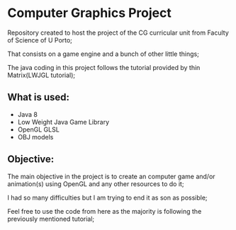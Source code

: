# Computer Graphics Project 
Repository created to host the project of the CG curricular unit from Faculty of Science of U Porto;

That consists on a game engine and a bunch of other little things; 

The java coding in this project follows the tutorial provided by thin Matrix(LWJGL tutorial);

## What is used:
* Java 8
* Low Weight Java Game Library
* OpenGL GLSL
* OBJ models

## Objective:
The main objective in the project is to create an computer game and/or animation(s) using OpenGL and any other resources to do it;

I had so many difficulties but I am trying to end it as son as possible;

Feel free to use the code from here as the majority is following the previously mentioned tutorial;

